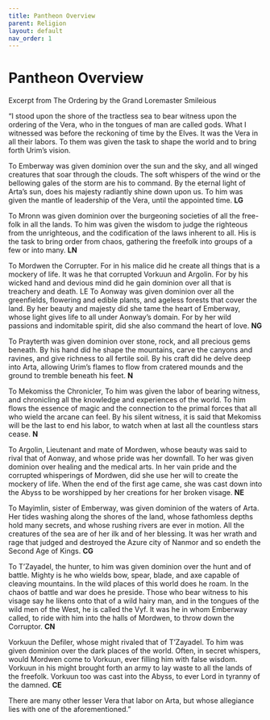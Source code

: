 ```yaml
---
title: Pantheon Overview
parent: Religion
layout: default
nav_order: 1
---
```


# Pantheon Overview

Excerpt from The Ordering by the Grand Loremaster Smileious   

“I stood upon the shore of the tractless sea to bear witness upon the ordering of the Vera, who in the tongues of man are called gods. What I witnessed was before the reckoning of time by the Elves. It was the Vera in all their labors. To them was given the task to shape the world and to bring forth Urim’s vision. 
 
To Emberway was given dominion over the sun and the sky, and all winged creatures that soar through the clouds. The soft whispers of the wind or the bellowing gales of the storm are his to command. By the eternal light of Arta’s sun, does his majesty radiantly shine down upon us. To him was given the mantle of leadership of the Vera, until the appointed time. **LG**

To Mronn was given dominion over the burgeoning societies of all the free-folk in all the lands. To him was given the wisdom to judge the righteous from the unrighteous, and the codification of the laws inherent to all. His is the task to bring order from chaos, gathering the freefolk into groups of a few or into many. **LN**

To Mordwen the Corrupter. For in his malice did he create all things that is a mockery of life. It was he that corrupted Vorkuun and Argolin. For by his wicked hand and devious mind did he gain dominion over all that is treachery and death. LE To Aonway was given dominion over all the greenfields, flowering and edible plants, and ageless forests that cover the land. By her beauty and majesty did she tame the heart of Emberway, whose light gives life to all under Aonway’s domain. For by her wild passions and indomitable spirit, did she also command the heart of love. **NG**

To Prayterth was given dominion over stone, rock, and all precious gems beneath. By his hand did he shape the mountains, carve the canyons and ravines, and give richness to all fertile soil. By his craft did he delve deep into Arta, allowing Urim’s flames to flow from cratered mounds and the ground to tremble beneath his feet. **N** 

To Mekomiss the Chronicler, To him was given the labor of bearing witness, and chronicling all the knowledge and experiences of the world. To him flows the essence of magic and the connection to the primal forces that all who wield the arcane can feel. By his silent witness, it is said that Mekomiss will be the last to end his labor, to watch when at last all the countless stars cease. **N**

To Argolin, Lieutenant and mate of Mordwen, whose beauty was said to rival that of Aonway, and whose pride was her downfall. To her was given dominion over healing and the medical arts. In her vain pride and the corrupted whisperings of Mordwen, did she use her will to create the mockery of life. When the end of the first age came, she was cast down into the Abyss to be worshipped by her creations for her broken visage. **NE** 

To Mayimlin, sister of Emberway, was given dominion of the waters of Arta. Her tides washing along the shores of the land, whose fathomless depths hold many secrets, and whose rushing rivers are ever in motion. All the creatures of the sea are of her ilk and of her blessing. It was her wrath and rage that judged and destroyed the Azure city of Nanmor and so endeth the Second Age of Kings. **CG**

To T’Zayadel, the hunter, to him was given dominion over the hunt and of battle. Mighty is he who wields bow, spear, blade, and axe capable of cleaving mountains. In the wild places of this world does he roam. In the chaos of battle and war does he preside. Those who bear witness to his visage say he likens onto that of a wild hairy man, and in the tongues of the wild men of the West, he is called the Vyf. It was he in whom Emberway called, to ride with him into the halls of Mordwen, to throw down the Corruptor. **CN** 

Vorkuun the Defiler, whose might rivaled that of T’Zayadel. To him was given dominion over the dark places of the world. Often, in secret whispers, would Mordwen come to Vorkuun, ever filling him with false wisdom. Vorkuun in his might brought forth an army to lay waste to all the lands of the freefolk. Vorkuun too was cast into the Abyss, to ever Lord in tyranny of the damned. **CE**

There are many other lesser Vera that labor on Arta, but whose allegiance lies with one of the aforementioned.” 
